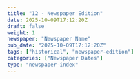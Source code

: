 ```yaml
---
title: "12 - Newspaper Edition"
date: 2025-10-09T17:12:20Z
draft: false
weight: 1
newspaper: "Newspaper Name"
pub_date: "2025-10-09T17:12:20Z"
tags: ["historical", "newspaper-edition"]
categories: ["Newspaper Dates"]
type: "newspaper-index"
---
```

